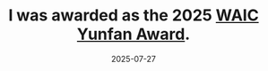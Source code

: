 ---
title: '- I was awarded as the 2025 <a href="https://testwwwshlab.cbn1.cn/news/5444194" target="_blank">WAIC Yunfan Award</a>.'
date: 2025-07-27
---